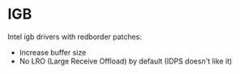 # IGB

Intel igb drivers with redborder patches:
* Increase buffer size
* No LRO (Large Receive Offload) by default (IDPS doesn't like it)
